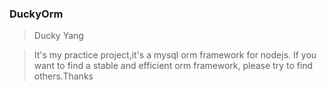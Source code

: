 <!--
 * @Author: your name
 * @Date: 2021-01-24 08:45:33
 * @LastEditTime: 2021-01-24 08:52:20
 * @LastEditors: Please set LastEditors
 * @Description: In User Settings Edit
 * @FilePath: \FastMysqlOrm\README.en.md
-->
### DuckyOrm
> Ducky Yang

> It's my practice project,it's a mysql orm framework for nodejs. 
> If you want to find a stable and efficient orm framework, please try to find others.Thanks